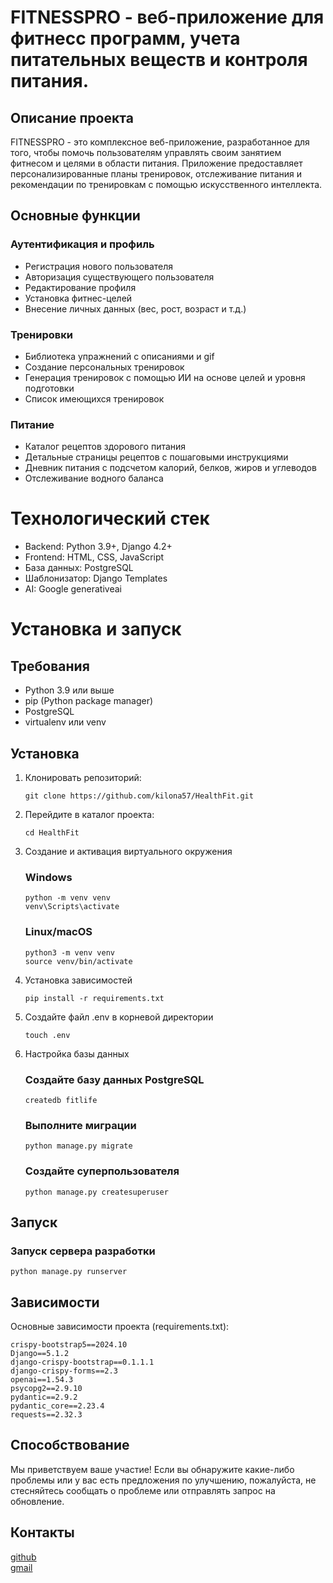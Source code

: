 # FITNESSPRO - веб-приложение для фитнесс программ, учета питательных веществ и контроля питания.

## Описание проекта
FITNESSPRO - это комплексное веб-приложение, разработанное для того, 
чтобы помочь пользователям управлять своим занятием фитнесом и целями в области питания. 
Приложение предоставляет персонализированные планы тренировок, отслеживание питания и 
рекомендации по тренировкам с помощью искусственного интеллекта.

## Основные функции

### Аутентификация и профиль
- Регистрация нового пользователя
- Авторизация существующего пользователя
- Редактирование профиля
- Установка фитнес-целей
- Внесение личных данных (вес, рост, возраст и т.д.)

### Тренировки
- Библиотека упражнений с описаниями и gif
- Создание персональных тренировок
- Генерация тренировок с помощью ИИ на основе целей и уровня подготовки
- Список имеющихся тренировок

### Питание
- Каталог рецептов здорового питания
- Детальные страницы рецептов с пошаговыми инструкциями
- Дневник питания с подсчетом калорий, белков, жиров и углеводов
- Отслеживание водного баланса

# Технологический стек
- Backend: Python 3.9+, Django 4.2+
- Frontend: HTML, CSS, JavaScript
- База данных: PostgreSQL
- Шаблонизатор: Django Templates
- AI: Google generativeai

# Установка и запуск

## Требования
- Python 3.9 или выше
- pip (Python package manager)
- PostgreSQL
- virtualenv или venv

## Установка
1. Клонировать репозиторий:
   ```
   git clone https://github.com/kilona57/HealthFit.git
   ```
2. Перейдите в каталог проекта:
   ```
   cd HealthFit
   ```
3. Создание и активация виртуального окружения
   ### Windows
   ```
   python -m venv venv
   venv\Scripts\activate
   ```

   ### Linux/macOS
   ```
   python3 -m venv venv
   source venv/bin/activate
   ```
4. Установка зависимостей
   ```
   pip install -r requirements.txt
   ```
5. Создайте файл .env в корневой директории
   ```
   touch .env
   ```
6. Настройка базы данных
   ### Создайте базу данных PostgreSQL
   ```
   createdb fitlife
   ```
   
   ### Выполните миграции
   ```
   python manage.py migrate
   ```
   
   ### Создайте суперпользователя
   ```
   python manage.py createsuperuser
   ```

## Запуск
   ### Запуск сервера разработки
   ```
   python manage.py runserver
   ```

## Зависимости
   Основные зависимости проекта (requirements.txt):
   ```
   crispy-bootstrap5==2024.10
   Django==5.1.2
   django-crispy-bootstrap==0.1.1.1
   django-crispy-forms==2.3
   openai==1.54.3
   psycopg2==2.9.10
   pydantic==2.9.2
   pydantic_core==2.23.4
   requests==2.32.3
   ```
## Способствование

Мы приветствуем ваше участие! Если вы обнаружите какие-либо проблемы или у вас есть предложения по улучшению, пожалуйста, не стесняйтесь сообщать о проблеме или отправлять запрос на обновление.


## Контакты
[github](https://github.com/kilona57)</br>
[gmail](kondrashka04@gmail.com)

